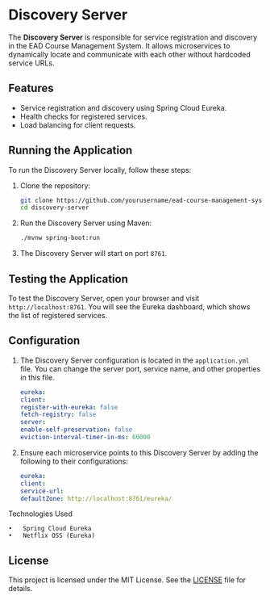 # Discovery Server

The **Discovery Server** is responsible for service registration and discovery in the EAD Course Management System. It allows microservices to dynamically locate and communicate with each other without hardcoded service URLs.

## Features

- Service registration and discovery using Spring Cloud Eureka.
- Health checks for registered services.
- Load balancing for client requests.

## Running the Application

To run the Discovery Server locally, follow these steps:

1. Clone the repository:
   ```bash
   git clone https://github.com/yourusername/ead-course-management-system.git
   cd discovery-server
    ```
   
2. Run the Discovery Server using Maven:

    ```bash
    ./mvnw spring-boot:run
    ```
   
3. The Discovery Server will start on port `8761`.

## Testing the Application

To test the Discovery Server, open your browser and visit `http://localhost:8761`. You will see the Eureka dashboard, which shows the list of registered services.

## Configuration

1. The Discovery Server configuration is located in the `application.yml` file. You can change the server port, service name, and other properties in this file.

   ```yaml
   eureka:
   client:
   register-with-eureka: false
   fetch-registry: false
   server:
   enable-self-preservation: false
   eviction-interval-timer-in-ms: 60000
   ```

2. Ensure each microservice points to this Discovery Server by adding the following to their configurations:

    ```yaml
    eureka:
    client:
    service-url:
    defaultZone: http://localhost:8761/eureka/
    ```

Technologies Used

	•	Spring Cloud Eureka
	•	Netflix OSS (Eureka)

## License

This project is licensed under the MIT License. See the [LICENSE](LICENSE) file for details.
